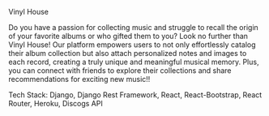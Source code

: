 Vinyl House

Do you have a passion for collecting music and struggle to recall the origin of your favorite albums or who gifted them to you? Look no further than Vinyl House! Our platform empowers users to not only effortlessly catalog their album collection but also attach personalized notes and images to each record, creating a truly unique and meaningful musical memory. Plus, you can connect with friends to explore their collections and share recommendations for exciting new music!!

Tech Stack: Django, Django Rest Framework, React, React-Bootstrap, React Router, Heroku, Discogs API
